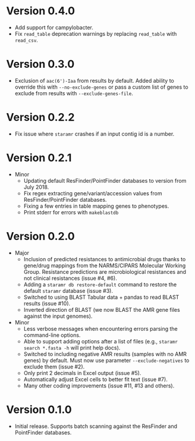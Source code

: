 # Version 0.4.0

* Add support for campylobacter.
* Fix `read_table` deprecation warnings by replacing `read_table` with `read_csv`.

# Version 0.3.0

* Exclusion of `aac(6')-Iaa` from results by default. Added ability to override this with `--no-exclude-genes` or pass a custom list of genes to exclude from results with `--exclude-genes-file`.

# Version 0.2.2

* Fix issue where `staramr` crashes if an input contig id is a number.

# Version 0.2.1

* Minor
    * Updating default ResFinder/PointFinder databases to version from July 2018.
    * Fix regex extracting gene/variant/accession values from ResFinder/PointFinder databases.
    * Fixing a few entries in table mapping genes to phenotypes.
    * Print stderr for errors with `makeblastdb`

# Version 0.2.0

* Major
    * Inclusion of predicted resistances to antimicrobial drugs thanks to gene/drug mappings from the NARMS/CIPARS Molecular Working Group. Resistance predictions are microbiological resistances and not clinical resistances (issue #4, #6).
    * Adding a `staramr db restore-default` command to restore the default `staramr` database (issue #3).
    * Switched to using BLAST Tabular data + pandas to read BLAST results (issue #10).
    * Inverted direction of BLAST (we now BLAST the AMR gene files against the input genomes).
* Minor
    * Less verbose messages when encountering errors parsing the command-line options.
    * Able to support adding options after a list of files (e.g., `staramr search *.fasta -h` will print help docs).
    * Switched to including negative AMR results (samples with no AMR genes) by default.  Must now use parameter `--exclude-negatives` to exclude them (issue #2).
    * Only print 2 decimals in Excel output (issue #5).
    * Automatically adjust Excel cells to better fit text (issue #7).
    * Many other coding improvements (issue #11, #13 and others).

# Version 0.1.0

* Initial release.  Supports batch scanning against the ResFinder and PointFinder databases.
